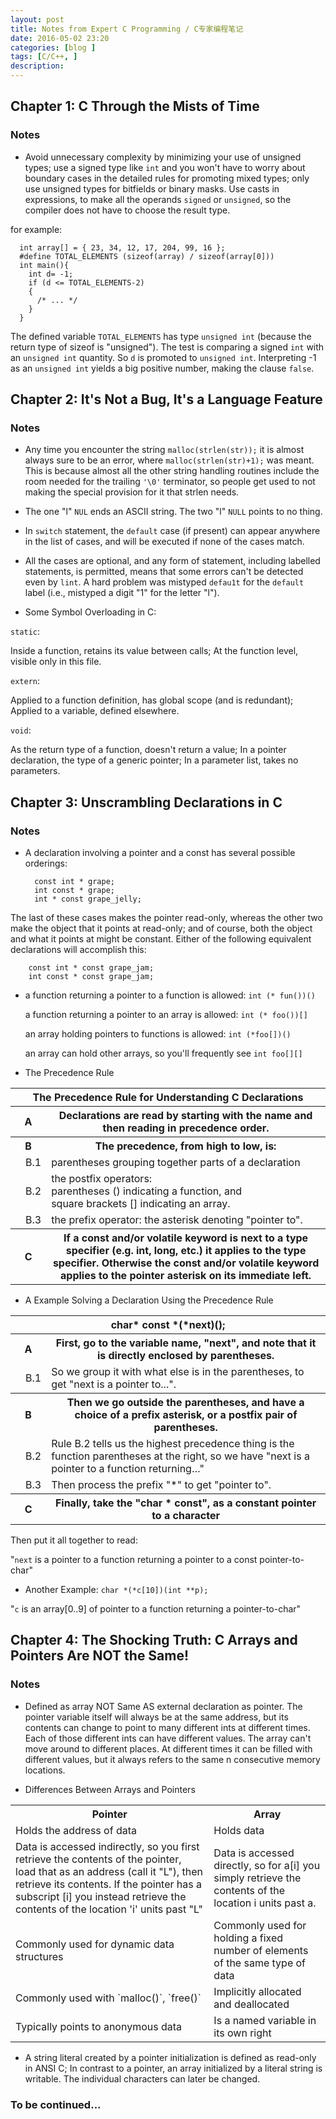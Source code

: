 ```yaml
---
layout: post
title: Notes from Expert C Programming / C专家编程笔记
date: 2016-05-02 23:20
categories: [blog ]
tags: [C/C++, ]
description:
---
```



## Chapter 1: C Through the Mists of Time

### Notes

+ Avoid unnecessary complexity by minimizing your use of unsigned types; use a signed type like `int` and you won't have to worry about boundary cases in the detailed rules for promoting mixed types; only use unsigned types for bitfields or binary masks. Use casts in expressions, to make all the operands `signed` or `unsigned`, so the compiler does not have to choose the result type.

for example:


      int array[] = { 23, 34, 12, 17, 204, 99, 16 };
      #define TOTAL_ELEMENTS (sizeof(array) / sizeof(array[0]))
      int main(){
        int d= -1;
        if (d <= TOTAL_ELEMENTS-2)
        {
          /* ... */
        }
      }

The defined variable `TOTAL_ELEMENTS` has type `unsigned int` (because the return type of sizeof is "unsigned"). The test is comparing a signed `int` with an `unsigned int` quantity. So `d` is promoted to `unsigned int`. Interpreting -1 as an `unsigned int` yields a big positive number, making the clause `false`.


## Chapter 2: It's Not a Bug, It's a Language Feature

### Notes

+ Any time you encounter the string `malloc(strlen(str));` it is almost always sure to be an error, where `malloc(strlen(str)+1);` was meant. This is because almost all the other string handling routines include the room needed for the trailing `'\0'` terminator, so people get used to not making the special provision for it that strlen needs.

+ The one "l" `NUL` ends an ASCII string. The two "l" `NULL` points to no thing.

+ In `switch` statement, the `default` case (if present) can appear anywhere in the list of cases, and will be executed if none of the cases match.

+ All the cases are optional, and any form of statement, including labelled statements, is permitted, means that some errors can't be detected even by `lint`. A hard problem was mistyped `defau1t` for the `default` label (i.e., mistyped a digit "1" for the letter "l").

+ Some Symbol Overloading in C:

`static`:

Inside a function, retains its value between calls; At the function level, visible only in this file.

`extern`:

Applied to a function definition, has global scope (and is redundant); Applied to a variable, defined elsewhere.

`void`:

As the return type of a function, doesn't return a value; In a pointer declaration, the type of a generic pointer; In a parameter list, takes no parameters.



## Chapter 3: Unscrambling Declarations in C

### Notes

+ A declaration involving a pointer and a const has several possible orderings:


        const int * grape;
        int const * grape;
        int * const grape_jelly;

The last of these cases makes the pointer read-only, whereas the other two make the object that it points at read-only; and of course, both the object and what it points at might be constant. Either of the following equivalent declarations will accomplish this:


        const int * const grape_jam;
        int const * const grape_jam;


+ a function returning a pointer to a function is allowed: `int (* fun())()`

  a function returning a pointer to an array is allowed: `int (* foo())[]`

  an array holding pointers to functions is allowed: `int (*foo[])()`

  an array can hold other arrays, so you'll frequently see `int foo[][]`


+ The Precedence Rule

<table style="width:100%">
  <tr>
    <th colspan="3">The Precedence Rule for Understanding C Declarations</th>
  </tr>
  <tr>
    <th colspan="2">A</th>
    <th>Declarations are read by starting with the name and then reading in precedence order.</th>
  </tr>
  <tr>
    <th colspan="2">B</th>
    <th>The precedence, from high to low, is:</th>
  </tr>
  <tr>
    <td></td>
    <td>B.1</td>
    <td>parentheses grouping together parts of a declaration</td>
  </tr>
  <tr>
    <td></td>
    <td>B.2</td>
    <td>the postfix operators:</br>parentheses () indicating a function, and</br> square brackets [] indicating an array.</td>
  </tr>
  <tr>
    <td></td>
    <td>B.3</td>
    <td>the prefix operator: the asterisk denoting "pointer to".</td>
  </tr>
  <tr>
    <th colspan="2">C</th>
    <th>If a const and/or volatile keyword is next to a type specifier (e.g. int, long, etc.) it applies to the type specifier. Otherwise the const and/or volatile keyword applies to the pointer asterisk on its immediate left.</th>
  </tr>
</table>

+ A Example Solving a Declaration Using the Precedence Rule

<table style="width:100%">
  <tr>
    <th colspan="3">char* const *(*next)();</th>
  </tr>
  <tr>
    <th colspan="2">A</th>
    <th>First, go to the variable name, "next", and note that it is directly enclosed by parentheses.</th>
  </tr>
  <tr>
    <td></td>
    <td>B.1</td>
    <td>So we group it with what else is in the parentheses, to get "next is a pointer to...".</td>
  </tr>
  <tr>
    <th colspan="2">B</th>
    <th>Then we go outside the parentheses, and have a choice of a prefix asterisk, or a postfix pair of parentheses.</th>
  </tr>
  <tr>
    <td></td>
    <td>B.2</td>
    <td>Rule B.2 tells us the highest precedence thing is the function parentheses at the right, so we have "next is a pointer to a function returning…"</td>
  </tr>
  <tr>
    <td></td>
    <td>B.3</td>
    <td>Then process the prefix "*" to get "pointer to".</td>
  </tr>
  <tr>
    <th colspan="2">C</th>
    <th>Finally, take the "char * const", as a constant pointer to a character</th>
  </tr>
</table>

Then put it all together to read:

"`next` is a pointer to a function returning a pointer to a const pointer-to-char"

+ Another Example: `char *(*c[10])(int **p);`

"`c` is an array[0..9] of pointer to a function returning a pointer-to-char"


## Chapter 4: The Shocking Truth: C Arrays and Pointers Are NOT the Same!

### Notes

+ Defined as array NOT Same AS external declaration as pointer. The pointer variable itself will always be at the same address, but its contents can change to point to many different ints at different times. Each of those different ints can have different values. The array can't move around to different places. At different times it can be filled with different values, but it always refers to the same n consecutive memory locations.

+ Differences Between Arrays and Pointers

<table style="width:100%">
   <tr>
    <th>Pointer</th>
    <th>Array</th>
  </tr>
  <tr>
   <td>Holds the address of data</td>
   <td>Holds data</td>
  </tr>
  <tr>
    <td>Data is accessed indirectly, so you first retrieve the
contents of the pointer, load that as an address (call it "L"),
then retrieve its contents.
If the pointer has a subscript [i] you instead retrieve the
contents of the location 'i' units past "L"</td>
    <td>Data is accessed directly, so for a[i] you
simply retrieve the contents of the
location i units past a.</td>
  </tr>
  <tr>
   <td>Commonly used for dynamic data structures</td>
   <td>Commonly used for holding a fixed number of elements of the same type of data</td>
  </tr>
  <tr>
   <td>Commonly used with `malloc()`, `free()`</td>
   <td>Implicitly allocated and deallocated</td>
  </tr>
  <tr>
   <td>Typically points to anonymous data</td>
   <td>Is a named variable in its own right</td>
  </tr>
</table>


+ A string literal created by a pointer initialization is defined as read-only in ANSI C; In contrast to a pointer, an array initialized by a literal string is writable. The individual characters can later be changed.




### To be continued...
